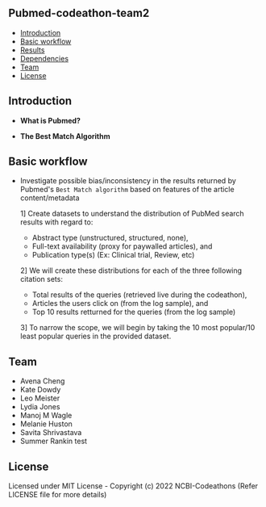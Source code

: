 ## Pubmed-codeathon-team2

- [Introduction](#Introduction)
- [Basic workflow](#Basic-workflow)
- [Results](#Results)
- [Dependencies]((#Dependencies))
- [Team](#Team)
- [License](#License)

## Introduction

- **What is Pubmed?**

- **The Best Match Algorithm**

## Basic workflow

- Investigate possible bias/inconsistency in the results returned by Pubmed's `Best Match algorithm` based on features of the article content/metadata

    1] Create datasets to understand the distribution of PubMed search results with regard to:
    * Abstract type (unstructured, structured, none), 
    * Full-text availability (proxy for paywalled articles), and 
    * Publication type(s) (Ex: Clinical trial, Review, etc)

    2] We will create these distributions for each of the three following citation sets: 
    * Total results of the queries (retrieved live during the codeathon), 
    * Articles the users click on (from the log sample), and 
    * Top 10 results retturned for the queries (from the log sample)

    3] To narrow the scope, we will begin by taking the 10 most popular/10 least popular queries in the provided dataset.

## Team 
- Avena Cheng
- Kate Dowdy
- Leo Meister
- Lydia Jones
- Manoj M Wagle
- Melanie Huston
- Savita Shrivastava
- Summer Rankin
test
## License
Licensed under MIT License - Copyright (c) 2022 NCBI-Codeathons (Refer LICENSE file for more details)
